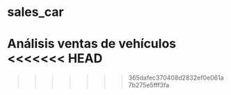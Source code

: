 # sales_car
Análisis ventas de vehículos
<<<<<<< HEAD
=======

>>>>>>> 365dafec370408d2832ef0e061a7b275e5fff3fa

